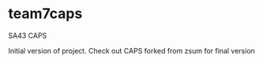 # team7caps
SA43 CAPS

Initial version of project. Check out CAPS forked from zsum for final version
